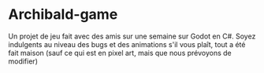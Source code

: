 # Archibald-game
Un projet de jeu fait avec des amis sur une semaine sur Godot en C#. Soyez indulgents au niveau des bugs et des animations s'il vous plaît, tout a été fait maison (sauf ce qui est en pixel art, mais que nous prévoyons de modifier)
